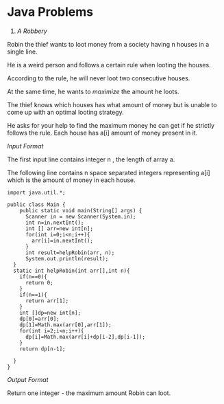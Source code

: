 # Java Problems

1. *A Robbery*

Robin the thief wants to loot money from a society having n houses in a single line.

He is a weird person and follows a certain rule when looting the houses.

According to the rule, he will never loot two consecutive houses.

At the same time, he wants to *maximize* the amount he loots.

The thief knows which houses has what amount of money but is unable to come up with an optimal looting strategy.

He asks for your help to find the maximum money he can get if he strictly follows the rule. Each house has a[i] amount of money present in it.

*Input Format*

The first input line contains integer n , the length of array a.

The following line contains n space separated integers representing a[i] which is the amount of money in each house.

```
import java.util.*;

public class Main {
    public static void main(String[] args) {
      Scanner in = new Scanner(System.in);
      int n=in.nextInt();
      int [] arr=new int[n];
      for(int i=0;i<n;i++){
        arr[i]=in.nextInt();
      }
      int result=helpRobin(arr, n);
      System.out.println(result);
  }
  static int helpRobin(int arr[],int n){
    if(n==0){
      return 0;
    }
    if(n==1){
      return arr[1];
    }
    int []dp=new int[n];
    dp[0]=arr[0];
    dp[1]=Math.max(arr[0],arr[1]);
    for(int i=2;i<n;i++){
      dp[i]=Math.max(arr[i]+dp[i-2],dp[i-1]);
    }
    return dp[n-1];
    
  }
}
```

*Output Format*

Return one integer - the maximum amount Robin can loot.
